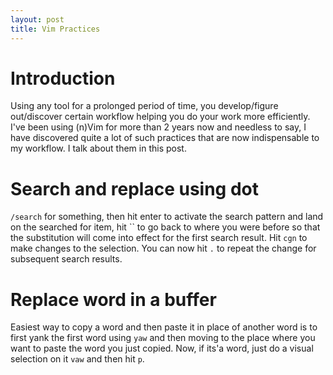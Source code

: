 ```yaml
---
layout: post
title: Vim Practices
---
```


# Introduction
Using any tool for a prolonged period of time, you develop/figure out/discover certain workflow helping you do your work more efficiently. I've been using (n)Vim for more than 2 years now and needless to say, I have discovered quite a lot of such practices that are now indispensable to my workflow. I talk about them in this post.

# Search and replace using dot
`/search` for something, then hit enter to activate the search pattern and land on the searched for item, hit  \`\` to go back  to where you were before so that the substitution will come into effect for the first search result. Hit `cgn` to make changes to the selection. You can now hit `.` to repeat the change for subsequent search results.

# Replace word in a buffer
Easiest way to copy a word and then paste it in place of another word is to first yank the first word using `yaw` and then moving to the place where you want to paste the word you just copied. Now, if its'a word, just do a visual selection on it `vaw` and then hit `p`.
